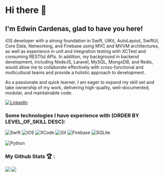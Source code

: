 # Hi there 👋

## I'm Edwin Cardenas, glad to have you here!

iOS developer with a strong foundation in Swift, UIKit, AutoLayout, SwiftUI, Core Data, Networking, and Firebase using MVC and MVVM architectures, as well as experience in unit and integration testing with XCTest and consuming RESTful APIs. In addition, my background in backend development, including NodeJS, Laravel, MySQL, MongoDB, and Redis, would allow me to collaborate effectively with cross-functional and multicultural teams and provide a holistic approach to development.

As a passionate and quick learner, I am eager to expand my skill set and take ownership of my work, delivering high-quality, well-documented, modular, and maintainable code.

<a target="_blank" href="https://www.linkedin.com/in/eacardenase/">
   <img alt="LinkedIn" src="https://img.shields.io/badge/LinkedIn-0077B5?style=for-the-badge&logo=linkedin&logoColor=white"/>
</a>

### Some technologies I have experience with (ORDER BY LEVEL_OF_SKILL DESC):

<div>
   <img alt="Swift" src="https://img.shields.io/badge/Swift-FA7343?style=for-the-badge&logo=swift&logoColor=white"/>
   <img alt="iOS" src="https://img.shields.io/badge/iOS-000000?style=for-the-badge&logo=ios&logoColor=white"/>
   <img alt="XCode" src="https://img.shields.io/badge/Xcode-007ACC?style=for-the-badge&logo=Xcode&logoColor=white"/>
   <img alt="Git" src="https://img.shields.io/badge/git%20-%23F05033.svg?&style=for-the-badge&logo=git&logoColor=white"/>
   <img alt="Firebase" src="https://img.shields.io/badge/firebase-ffca28?style=for-the-badge&logo=firebase&logoColor=black"/>
   <img alt="SQLite" src="https://img.shields.io/badge/Sqlite-003B57?style=for-the-badge&logo=sqlite&logoColor=white"/>
   </br>
   </br>
   <img alt="Python" src="https://img.shields.io/badge/Python-FFD43B?style=for-the-badge&logo=python&logoColor=blue"/>
</div>

### My Github Stats :trophy: :

<div style="display: flex">
  <a href="https://github-readme-stats.vercel.app/api?username=eacardenase&show_icons=true">
    <img  align="left" src="https://github-readme-stats.vercel.app/api?username=eacardenase&show_icons=true" />
  </a>
  <a href="https://github-readme-stats.vercel.app/api/top-langs/?username=eacardenase">
     <img align="left" src="https://github-readme-stats.vercel.app/api/top-langs/?username=eacardenase&layout=compact" />
  </a>
</div>

<!-- Skill badges -->
<!-- https://github.com/alexandresanlim/Badges4-README.md-Profile -->
